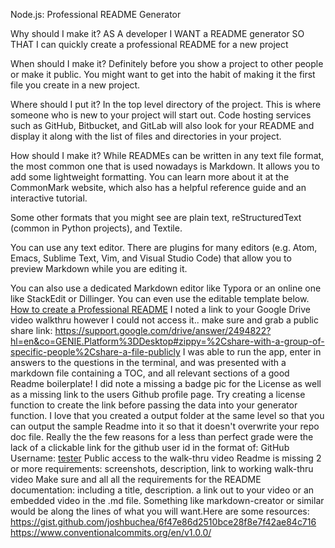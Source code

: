 Node.js: Professional README Generator

Why should I make it?
AS A developer
I WANT a README generator
SO THAT I can quickly create a professional README for a new project


When should I make it?
Definitely before you show a project to other people or make it public. You might want to get into the habit of making it the first file you create in a new project.

Where should I put it?
In the top level directory of the project. This is where someone who is new to your project will start out. Code hosting services such as GitHub, Bitbucket, and GitLab will also look for your README and display it along with the list of files and directories in your project.

How should I make it?
While READMEs can be written in any text file format, the most common one that is used nowadays is Markdown. It allows you to add some lightweight formatting. You can learn more about it at the CommonMark website, which also has a helpful reference guide and an interactive tutorial.

Some other formats that you might see are plain text, reStructuredText (common in Python projects), and Textile.

You can use any text editor. There are plugins for many editors (e.g. Atom, Emacs, Sublime Text, Vim, and Visual Studio Code) that allow you to preview Markdown while you are editing it.

You can also use a dedicated Markdown editor like Typora or an online one like StackEdit or Dillinger. You can even use the editable template below.
[How to create a Professional README](https://coding-boot-camp.github.io/full-stack/github/professional-readme-guide)
 I noted a link to your Google Drive video walkthru however I could not access it.. make sure and grab a public share link: https://support.google.com/drive/answer/2494822?hl=en&co=GENIE.Platform%3DDesktop#zippy=%2Cshare-with-a-group-of-specific-people%2Cshare-a-file-publicly I was able to run the app, enter in answers to the questions in the terminal, and was presented with a markdown file containing a TOC, and all relevant sections of a good Readme boilerplate! I did note a missing a badge pic for the License as well as a missing link to the users Github profile page. Try creating a license function to create the link before passing the data into your generator function. I love that you created a output folder at the same level so that you can output the sample Readme into it so that it doesn't overwrite your repo doc file. Really the the few reasons for a less than perfect grade were the lack of a clickable link for the github user id in the format of: GitHub Username: [tester](https://github.com/tester) Public access to the walk-thru video Readme is missing 2 or more requirements: screenshots, description, link to working walk-thru video Make sure and all all the requirements for the README documentation: including a title, description. a link out to your video or an embedded video in the .md file.  Something like markdown-creator or similar would be along the lines of what you will want.Here are some resources: https://gist.github.com/joshbuchea/6f47e86d2510bce28f8e7f42ae84c716 https://www.conventionalcommits.org/en/v1.0.0/ 